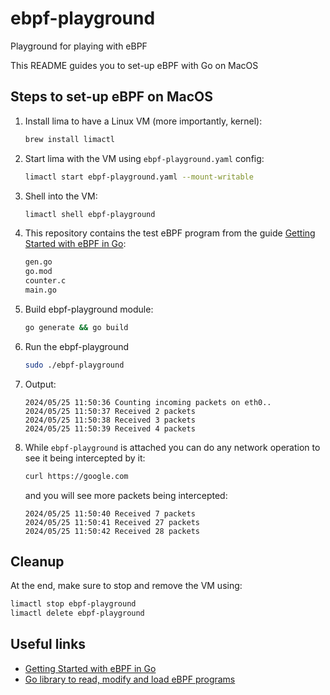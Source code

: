 # ebpf-playground
Playground for playing with eBPF

This README guides you to set-up eBPF with Go on MacOS

## Steps to set-up eBPF on MacOS

1. Install lima to have a Linux VM (more importantly, kernel): 
   ```bash
   brew install limactl
   ```
2. Start lima with the VM using `ebpf-playground.yaml` config:
   ```bash
   limactl start ebpf-playground.yaml --mount-writable
   ```
3. Shell into the VM: 
   ```bash
   limactl shell ebpf-playground
   ```
4. This repository contains the test eBPF program from the guide [Getting Started with eBPF in Go](https://ebpf-go.dev/guides/getting-started/):
   ```bash
   gen.go
   go.mod
   counter.c
   main.go
   ```
5. Build ebpf-playground module:
   ```bash
   go generate && go build
   ```
6. Run the ebpf-playground
   ```bash
   sudo ./ebpf-playground
   ```
7. Output:
   ```text
   2024/05/25 11:50:36 Counting incoming packets on eth0..
   2024/05/25 11:50:37 Received 2 packets
   2024/05/25 11:50:38 Received 3 packets
   2024/05/25 11:50:39 Received 4 packets
   ```
8. While `ebpf-playground` is attached you can do any network operation to see it being intercepted by it:
   ```bash
   curl https://google.com
   ```
   and you will see more packets being intercepted:
   ```text
   2024/05/25 11:50:40 Received 7 packets
   2024/05/25 11:50:41 Received 27 packets
   2024/05/25 11:50:42 Received 28 packets
   ```

## Cleanup
At the end, make sure to stop and remove the VM using: 
```bash
limactl stop ebpf-playground
limactl delete ebpf-playground
```

## Useful links
- [Getting Started with eBPF in Go](https://ebpf-go.dev/guides/getting-started/)
- [Go library to read, modify and load eBPF programs](https://github.com/cilium/ebpf)
